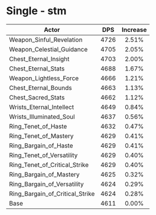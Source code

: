 # Single - stm
| Actor | DPS | Increase |
|---|:---:|:---:|
|Weapon_Sinful_Revelation|4726|2.51%|
|Weapon_Celestial_Guidance|4705|2.05%|
|Chest_Eternal_Insight|4703|2.00%|
|Chest_Eternal_Stats|4688|1.67%|
|Weapon_Lightless_Force|4666|1.21%|
|Chest_Eternal_Bounds|4663|1.13%|
|Chest_Sacred_Stats|4662|1.12%|
|Wrists_Eternal_Intellect|4649|0.84%|
|Wrists_Illuminated_Soul|4637|0.56%|
|Ring_Tenet_of_Haste|4632|0.47%|
|Ring_Tenet_of_Mastery|4629|0.41%|
|Ring_Bargain_of_Haste|4629|0.41%|
|Ring_Tenet_of_Versatility|4629|0.40%|
|Ring_Tenet_of_Critical_Strike|4629|0.40%|
|Ring_Bargain_of_Mastery|4625|0.32%|
|Ring_Bargain_of_Versatility|4624|0.29%|
|Ring_Bargain_of_Critical_Strike|4624|0.28%|
|Base|4611|0.00%|
